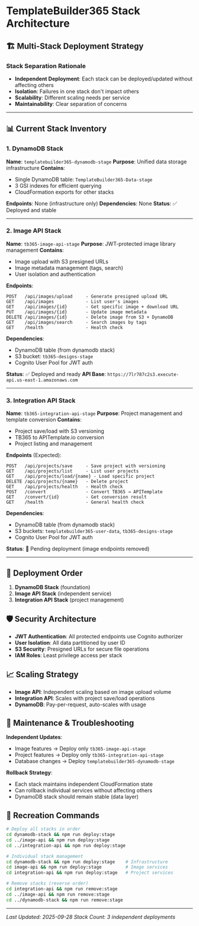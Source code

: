# TemplateBuilder365 Stack Architecture

## 🏗️ Multi-Stack Deployment Strategy

### Stack Separation Rationale
- **Independent Deployment**: Each stack can be deployed/updated without affecting others
- **Isolation**: Failures in one stack don't impact others
- **Scalability**: Different scaling needs per service
- **Maintainability**: Clear separation of concerns

---

## 📊 Current Stack Inventory

### 1. DynamoDB Stack
**Name**: `templatebuilder365-dynamodb-stage`
**Purpose**: Unified data storage infrastructure
**Contains**:
- Single DynamoDB table: `TemplateBuilder365-Data-stage`
- 3 GSI indexes for efficient querying
- CloudFormation exports for other stacks

**Endpoints**: None (infrastructure only)
**Dependencies**: None
**Status**: ✅ Deployed and stable

---

### 2. Image API Stack
**Name**: `tb365-image-api-stage`
**Purpose**: JWT-protected image library management
**Contains**:
- Image upload with S3 presigned URLs
- Image metadata management (tags, search)
- User isolation and authentication

**Endpoints**:
```
POST   /api/images/upload     - Generate presigned upload URL
GET    /api/images            - List user's images
GET    /api/images/{id}       - Get specific image + download URL
PUT    /api/images/{id}       - Update image metadata
DELETE /api/images/{id}       - Delete image from S3 + DynamoDB
GET    /api/images/search     - Search images by tags
GET    /health                - Health check
```

**Dependencies**:
- DynamoDB table (from dynamodb stack)
- S3 bucket: `tb365-designs-stage`
- Cognito User Pool for JWT auth

**Status**: ✅ Deployed and ready
**API Base**: `https://7lr787c2s3.execute-api.us-east-1.amazonaws.com`

---

### 3. Integration API Stack
**Name**: `tb365-integration-api-stage`
**Purpose**: Project management and template conversion
**Contains**:
- Project save/load with S3 versioning
- TB365 to APITemplate.io conversion
- Project listing and management

**Endpoints** (Expected):
```
POST   /api/projects/save     - Save project with versioning
GET    /api/projects/list     - List user projects
GET    /api/projects/load/{name} - Load specific project
DELETE /api/projects/{name}   - Delete project
GET    /api/projects/health   - Health check
POST   /convert               - Convert TB365 → APITemplate
GET    /convert/{id}          - Get conversion result
GET    /health                - General health check
```

**Dependencies**:
- DynamoDB table (from dynamodb stack)
- S3 buckets: `templatebuilder365-user-data`, `tb365-designs-stage`
- Cognito User Pool for JWT auth

**Status**: 🔄 Pending deployment (image endpoints removed)

---

## 🔄 Deployment Order

1. **DynamoDB Stack** (foundation)
2. **Image API Stack** (independent service)
3. **Integration API Stack** (project management)

## 🛡️ Security Architecture

- **JWT Authentication**: All protected endpoints use Cognito authorizer
- **User Isolation**: All data partitioned by user ID
- **S3 Security**: Presigned URLs for secure file operations
- **IAM Roles**: Least privilege access per stack

## 📈 Scaling Strategy

- **Image API**: Independent scaling based on image upload volume
- **Integration API**: Scales with project save/load operations
- **DynamoDB**: Pay-per-request, auto-scales with usage

## 🔧 Maintenance & Troubleshooting

**Independent Updates**:
- Image features → Deploy only `tb365-image-api-stage`
- Project features → Deploy only `tb365-integration-api-stage`
- Database changes → Deploy `templatebuilder365-dynamodb-stage`

**Rollback Strategy**:
- Each stack maintains independent CloudFormation state
- Can rollback individual services without affecting others
- DynamoDB stack should remain stable (data layer)

## 📝 Recreation Commands

```bash
# Deploy all stacks in order
cd dynamodb-stack && npm run deploy:stage
cd ../image-api && npm run deploy:stage
cd ../integration-api && npm run deploy:stage

# Individual stack management
cd dynamodb-stack && npm run deploy:stage    # Infrastructure
cd image-api && npm run deploy:stage         # Image services
cd integration-api && npm run deploy:stage   # Project services

# Remove stacks (reverse order)
cd integration-api && npm run remove:stage
cd ../image-api && npm run remove:stage
cd ../dynamodb-stack && npm run remove:stage
```

---

*Last Updated: 2025-09-28*
*Stack Count: 3 independent deployments*